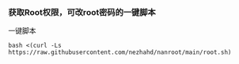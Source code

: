### 获取Root权限，可改root密码的一键脚本

一键脚本
```
bash <(curl -Ls https://raw.githubusercontent.com/nezhahd/nanroot/main/root.sh)

```
